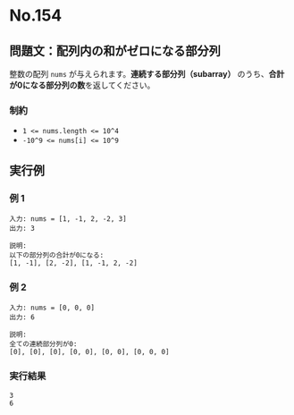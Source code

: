 # No.154

## 問題文：配列内の和がゼロになる部分列

整数の配列 `nums` が与えられます。**連続する部分列（subarray）** のうち、**合計が0になる部分列の数**を返してください。

### 制約

* `1 <= nums.length <= 10^4`
* `-10^9 <= nums[i] <= 10^9`

## 実行例

### 例 1

```
入力: nums = [1, -1, 2, -2, 3]
出力: 3

説明:
以下の部分列の合計が0になる:
[1, -1], [2, -2], [1, -1, 2, -2]
```

### 例 2

```
入力: nums = [0, 0, 0]
出力: 6

説明:
全ての連続部分列が0:
[0], [0], [0], [0, 0], [0, 0], [0, 0, 0]
```

### 実行結果

```text
3
6
```
